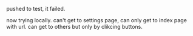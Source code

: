 pushed to test, it failed.

now trying locally. can't get to settings page, can only get to index page with url. can get to others but only by clikcing buttons.
